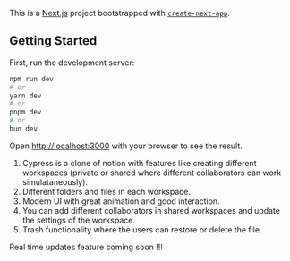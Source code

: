 This is a [Next.js](https://nextjs.org/) project bootstrapped with [`create-next-app`](https://github.com/vercel/next.js/tree/canary/packages/create-next-app).

## Getting Started

First, run the development server:

```bash
npm run dev
# or
yarn dev
# or
pnpm dev
# or
bun dev
```

Open [http://localhost:3000](http://localhost:3000) with your browser to see the result.

1. Cypress is a clone of notion with features like creating different workspaces (private or shared where different collaborators can work simulataneously). 
2. Different folders and files in each workspace. 
3. Modern UI with great animation and good interaction.
4. You can add different collaborators in shared workspaces and update the settings of the workspace.
5. Trash functionality where the users can restore or delete the file. 


Real time updates feature coming soon !!!                        

